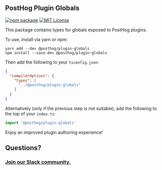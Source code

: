 ## PostHog Plugin Globals

[![npm package](https://img.shields.io/npm/v/@posthog/plugin-globals?style=flat-square)](https://www.npmjs.com/package/@posthog/plugin-globals)
[![MIT License](https://img.shields.io/badge/License-MIT-red.svg?style=flat-square)](https://opensource.org/licenses/MIT)

This package contains types for globals exposed to PostHog plugins.

To use, install via yarn or npm:

```shell
yarn add --dev @posthog/plugin-globals
npm install --save-dev @posthog/plugin-globals
```

Then add the following to your `tsconfig.json`:

```json
{
  "compilerOptions": {
    "types": [
      "../@posthog/plugin-globals"
    ]
  }
}
```

Alternatively (only if the previous step is not suitable), add the following to the top of your `index.ts`:

```typescript
import '@posthog/plugin-globals'
```

Enjoy an improved plugin authoring experience!

## Questions?

### [Join our Slack community.](https://join.slack.com/t/posthogusers/shared_invite/enQtOTY0MzU5NjAwMDY3LTc2MWQ0OTZlNjhkODk3ZDI3NDVjMDE1YjgxY2I4ZjI4MzJhZmVmNjJkN2NmMGJmMzc2N2U3Yjc3ZjI5NGFlZDQ)
